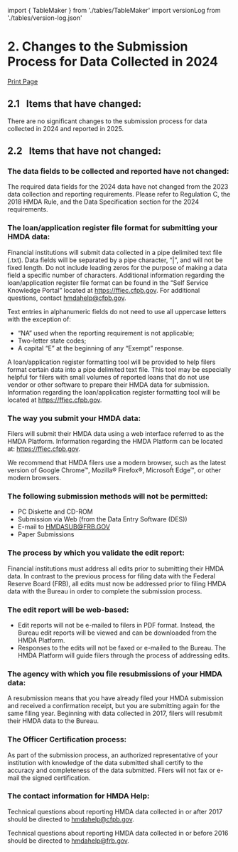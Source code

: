 import { TableMaker } from './tables/TableMaker'
import versionLog from './tables/version-log.json'


# 2. Changes to the Submission Process for Data Collected in 2024 

<a class="printBtn" href="javascript:window.print()" target="_self">
Print Page
</a>

<TableMaker jsonData={versionLog} tableNumber='0' tableName='Version Log' />

## 2.1 &nbsp; Items that have changed:    
There are no significant changes to the submission process for data collected in 2024 and
reported in 2025.

## 2.2 &nbsp; Items that have not changed: 

### The data fields to be collected and reported have not changed:

The required data fields for the 2024 data have not changed from the 2023 data collection and
reporting requirements. Please refer to Regulation C, the 2018 HMDA Rule, and the Data
Specification section for the 2024 requirements.

### The loan/application register file format for submitting your HMDA data:

Financial institutions will submit data collected in a pipe delimited text file (.txt). Data fields will be separated by a pipe character, “|”, and will not be fixed length. Do not include leading zeros for the purpose of making a data field a specific number of characters. Additional information regarding the loan/application register file format can be found in the “Self Service Knowledge Portal” located at https://ffiec.cfpb.gov. For additional questions, contact hmdahelp@cfpb.gov.

Text entries in alphanumeric fields do not need to use all uppercase letters with the exception of:
- “NA” used when the reporting requirement is not applicable;
- Two-letter state codes;
- A capital “E” at the beginning of any “Exempt” response.

A loan/application register formatting tool will be provided to help filers format certain data into a pipe delimited text file. This tool may be especially helpful for filers with small volumes of reported loans that do not use vendor or other software to prepare their HMDA data for submission. Information regarding the loan/application register formatting tool will be located at https://ffiec.cfpb.gov.

### The way you submit your HMDA data:

Filers will submit their HMDA data using a web interface referred to as the HMDA Platform.
Information regarding the HMDA Platform can be located at: https://ffiec.cfpb.gov.

We recommend that HMDA filers use a modern browser, such as the latest version of Google
Chrome™, Mozilla® Firefox®, Microsoft Edge™, or other modern browsers.

### The following submission methods will not be permitted:
- PC Diskette and CD-ROM
- Submission via Web (from the Data Entry Software (DES))
- E-mail to HMDASUB@FRB.GOV
- Paper Submissions

### The process by which you validate the edit report:
Financial institutions must address all edits prior to submitting their HMDA data. In contrast to the previous process for filing data with the Federal Reserve Board (FRB), all edits must now be addressed prior to filing HMDA data with the Bureau in order to complete the submission process.

### The edit report will be web-based:
- Edit reports will not be e-mailed to filers in PDF format. Instead, the Bureau edit reports
will be viewed and can be downloaded from the HMDA Platform.
- Responses to the edits will not be faxed or e-mailed to the Bureau. The HMDA Platform
will guide filers through the process of addressing edits.

### The agency with which you file resubmissions of your HMDA data:
A resubmission means that you have already filed your HMDA submission and received a
confirmation receipt, but you are submitting again for the same filing year.
Beginning with data collected in 2017, filers will resubmit their HMDA data to the Bureau.

### The Officer Certification process:
As part of the submission process, an authorized representative of your institution with
knowledge of the data submitted shall certify to the accuracy and completeness of the data
submitted. Filers will not fax or e-mail the signed certification.

### The contact information for HMDA Help:
Technical questions about reporting HMDA data collected in or after 2017 should be directed to hmdahelp@cfpb.gov.

Technical questions about reporting HMDA data collected in or before 2016 should be directed
to hmdahelp@frb.gov.